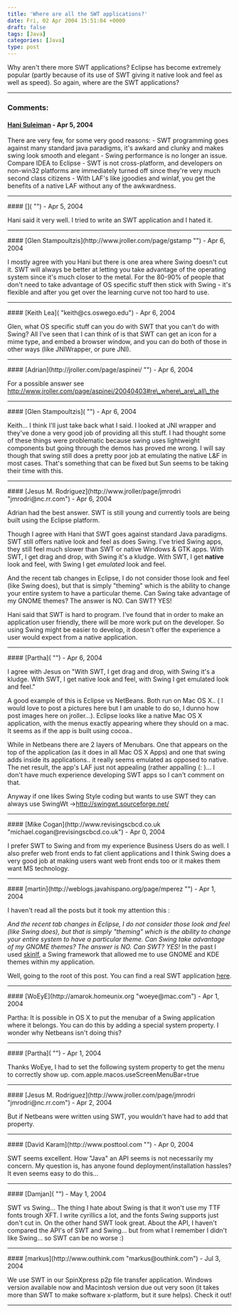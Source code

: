 ```yaml
---
title: 'Where are all the SWT applications?'
date: Fri, 02 Apr 2004 15:51:04 +0000
draft: false
tags: [Java]
categories: [Java]
type: post
---
```


Why aren't there more SWT applications? Eclipse has become extremely popular
(partly because of its use of SWT giving it native look and feel as well as
speed). So again, where are the SWT applications?

---
### Comments:
#### [Hani Suleiman]( "") - <time datetime="2004-04-02 16:16:09">Apr 5, 2004</time>

There are very few, for some very good reasons: - SWT programming goes against many standard java paradigms, it's awkard and clunky and makes swing look smooth and elegant - Swing performance is no longer an issue. Compare IDEA to Eclipse - SWT is not cross-platform, and developers on non-win32 platforms are immediately turned off since they're very much second class citizens - With LAF's like jgoodies and winlaf, you get the benefits of a native LAF without any of the awkwardness.
<hr />
#### []( "") - <time datetime="2004-04-02 18:23:34">Apr 5, 2004</time>

Hani said it very well. I tried to write an SWT application and I hated it.
<hr />
#### [Glen Stampoultzis](http://www.jroller.com/page/gstamp "") - <time datetime="2004-04-03 00:30:08">Apr 6, 2004</time>

I mostly agree with you Hani but there is one area where Swing doesn't cut it. SWT will always be better at letting you take advantage of the operating system since it's much closer to the metal. For the 80-90% of people that don't need to take advantage of OS specific stuff then stick with Swing - it's flexible and after you get over the learning curve not too hard to use.
<hr />
#### [Keith Lea]( "keith@cs.oswego.edu") - <time datetime="2004-04-03 03:12:42">Apr 6, 2004</time>

Glen, what OS specific stuff can you do with SWT that you can't do with Swing? All I've seen that I can think of is that SWT can get an icon for a mime type, and embed a browser window, and you can do both of those in other ways (like JNIWrapper, or pure JNI).
<hr />
#### [Adrian](http://jroller.com/page/aspinei/ "") - <time datetime="2004-04-03 04:28:43">Apr 6, 2004</time>

For a possible answer see http://www.jroller.com/page/aspinei/20040403#re\_where\_are\_all\_the
<hr />
#### [Glen Stampoultzis]( "") - <time datetime="2004-04-03 07:41:47">Apr 6, 2004</time>

Keith... I think I'll just take back what I said. I looked at JNI wrapper and they've done a very good job of providing all this stuff. I had thought some of these things were problematic because swing uses lightweight components but going through the demos has proved me wrong. I will say though that swing still does a pretty poor job at emulating the native L&F in most cases. That's something that can be fixed but Sun seems to be taking their time with this.
<hr />
#### [Jesus M. Rodriguez](http://www.jroller/page/jmrodri "jmrodri@nc.rr.com") - <time datetime="2004-04-03 14:37:18">Apr 6, 2004</time>

Adrian had the best answer. SWT is still young and currently tools are being built using the Eclipse platform.

Though I agree with Hani that SWT goes against standard Java paradigms. SWT still offers native look and feel as does Swing. I've tried Swing apps, they still feel much slower than SWT or native Windows & GTK apps. With SWT, I get drag and drop, with Swing it's a kludge. With SWT, I get **native** look and feel, with Swing I get _emulated_ look and feel.

And the recent tab changes in Eclipse, I do not consider those look and feel (like Swing does), but that is simply "theming" which is the ability to change your entire system to have a particular theme. Can Swing take advantage of my GNOME themes? The answer is NO. Can SWT? YES!

Hani said that SWT is hard to program. I've found that in order to make an application user friendly, there will be more work put on the developer. So using Swing might be easier to develop, it doesn't offer the experience a user would expect from a native application.
<hr />
#### [Partha]( "") - <time datetime="2004-04-03 17:41:12">Apr 6, 2004</time>

I agree with Jesus on "With SWT, I get drag and drop, with Swing it's a kludge. With SWT, I get native look and feel, with Swing I get emulated look and feel."

A good example of this is Eclipse vs NetBeans. Both run on Mac OS X.. ( I would love to post a pictures here but I am unable to do so, I dunno how post images here on jroller...). Eclipse looks like a native Mac OS X application, with the menus exactly appearing where they should on a mac. It seems as if the app is built using cocoa..

While in Netbeans there are 2 layers of Menubars. One that appears on the top of the application (as it does in all Mac OS X Apps) and one that swing adds inside its applications.. it really seems emulated as opposed to native. The net result, the app's LAF just not appealing (rather appalling (: )... I don't have much experience developing SWT apps so I can't comment on that.

Anyway if one likes Swing Style coding but wants to use SWT they can always use SwingWt ->http://swingwt.sourceforge.net/
<hr />
#### [Mike Cogan](http://www.revisingscbcd.co.uk "michael.cogan@revisingscbcd.co.uk") - <time datetime="2004-04-04 03:48:51">Apr 0, 2004</time>

I prefer SWT to Swing and from my experience Business Users do as well. I also prefer web front ends to fat client applications and I think Swing does a very good job at making users want web front ends too or it makes them want MS technology.
<hr />
#### [martin](http://weblogs.javahispano.org/page/mperez "") - <time datetime="2004-04-05 02:04:38">Apr 1, 2004</time>

I haven't read all the posts but it took my attention this :

_And the recent tab changes in Eclipse, I do not consider those look and feel (like Swing does), but that is simply "theming" which is the ability to change your entire system to have a particular theme. Can Swing take advantage of my GNOME themes? The answer is NO. Can SWT? YES!_ In the past I used [skinlf](https://skinlf.dev.java.net/), a Swing framework that allowed me to use GNOME and KDE themes within my application.

Well, going to the root of this post. You can find a real SWT application [here](http://weblogs.javahispano.org/page/mperez/20040317).
<hr />
#### [WoEyE](http://amarok.homeunix.org "woeye@mac.com") - <time datetime="2004-04-05 04:24:54">Apr 1, 2004</time>

Partha: It is possible in OS X to put the menubar of a Swing application where it belongs. You can do this by adding a special system property. I wonder why Netbeans isn't doing this?
<hr />
#### [Partha]( "") - <time datetime="2004-04-05 22:58:40">Apr 1, 2004</time>

Thanks WoEye,
I had to set the following system property to get the menu to correctly show up.
com.apple.macos.useScreenMenuBar=true
<hr />
#### [Jesus M. Rodriguez](http://www.jroller.com/page/jmrodri "jmrodri@nc.rr.com") - <time datetime="2004-04-06 09:46:49">Apr 2, 2004</time>

But if Netbeans were written using SWT, you wouldn't have had to add that property.
<hr />
#### [David Karam](http://www.posttool.com "") - <time datetime="2004-04-18 19:39:03">Apr 0, 2004</time>

SWT seems excellent. How "Java" an API seems is not necessarily my concern. My question is, has anyone found deployment/installation hassles? It even seems easy to do this...
<hr />
#### [Damjan]( "") - <time datetime="2004-05-10 23:50:44">May 1, 2004</time>

SWT vs Swing... The thing I hate about Swing is that it won't use my TTF fonts trough XFT. I write cyrillics a lot, and the fonts Swing supports just don't cut in. On the other hand SWT look great. About the API, I haven't compared the API's of SWT and Swing... but from what I remember I didn't like Swing... so SWT can be no worse :)
<hr />
#### [markus](http://www.outhink.com "markus@outhink.com") - <time datetime="2004-07-07 19:44:55">Jul 3, 2004</time>

We use SWT in our SpinXpress p2p file transfer application. Windows version available now and Macintosh version due out very soon (it takes more than SWT to make software x-platform, but it sure helps). Check it out!
<hr />
